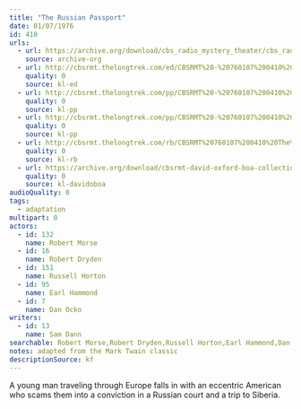 ```yaml
---
title: "The Russian Passport"
date: 01/07/1976
id: 410
urls: 
  - url: https://archive.org/download/cbs_radio_mystery_theater/cbs_radio_mystery_theater-0401-0450.zip/cbs_radio_mystery_theater-0401-0450%2Fcbsrmt_0410_the_russian_passport.mp3
    source: archive-org
  - url: http://cbsrmt.thelongtrek.com/ed/CBSRMT%20-%20760107%200410%20The%20Russian%20Passport_ed.mp3
    quality: 0
    source: kl-ed
  - url: http://cbsrmt.thelongtrek.com/pp/CBSRMT%20-%20760107%200410%20The%20Russian%20Passport_pp.mp3
    quality: 0
    source: kl-pp
  - url: http://cbsrmt.thelongtrek.com/pp/CBSRMT%20-%20760107%200410%20The%20Russian%20Passport_pp(rebroadcast).mp3
    quality: 0
    source: kl-pp
  - url: http://cbsrmt.thelongtrek.com/rb/CBSRMT%20760107%200410%20The%20Russian%20Passport_wuwm%20recorded%2011_17_76.mp3
    quality: 0
    source: kl-rb
  - url: https://archive.org/download/cbsrmt-david-oxford-boa-collection/CBSRMT-760107-0410-The-Russian-Passport-(128-44)_KIXI-{BoA}.mp3
    quality: 0
    source: kl-davidoboa
audioQuality: 0
tags: 
  - adaptation
multipart: 0
actors:  
  - id: 132
    name: Robert Morse  
  - id: 16
    name: Robert Dryden  
  - id: 151
    name: Russell Horton  
  - id: 95
    name: Earl Hammond  
  - id: 7
    name: Dan Ocko
writers:  
  - id: 13
    name: Sam Dann
searchable: Robert Morse,Robert Dryden,Russell Horton,Earl Hammond,Dan Ocko Sam Dann
notes: adapted from the Mark Twain classic
descriptionSource: kf
---
```

A young man traveling through Europe falls in with an eccentric American who scams them into a conviction in a Russian court and a trip to Siberia.